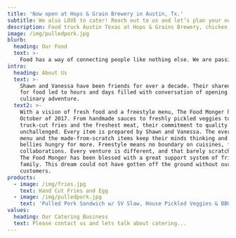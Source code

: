```yaml
---
title: 'Now open at Hops & Grain Brewery in Austin, Tx.'
subtitle: We also LOVE to cater! Reach out to us and let’s plan your next event
description: Food truck Austin Texas at Hops & Grains Brewery, chicken , burgers , catering
image: /img/pulledpork.jpg
blurb:
  heading: Our Food
  text: >-
    Food has a way of connecting people like nothing else. We are passionate about creating and cooking dishes that will surprise and satisfy our customers. Our culinary hunger shines through to our customer service. The joys of our job are being able to fulfill our appetite to cook and delight our customers
intro:
  heading: About Us
  text: >-
    Shawn and Vanessa have been friends for over a decade. Their shared passion
    for food led to hours and days filled with conversation of opening their own
    culinary adventure.
  text2: >-  
    With a vision of fresh food and a freestyle menu, The Food Monger hatched in
    October of 2017. From handmade sauces to freshly pickled veggies to on-the-
    truck-cut fries and the freshest meat, their commitment to quality is
    unchallenged. Every item is prepared by Shawn and Vanessa. The ever-changing
    menu and the made-from-scratch items keep their minds thinking and your
    bellies hungry for more. Freestyle means no boundary on cuisines, flavors, or
    collaborations. Every venture is different, and that barely scratches the surface!
    The Food Monger has been blessed with a great support system of friends and
    family. This dream could not have gotten off the ground without our amazing
    customers.
products:
  - image: /img/fries.jpg
    text: Hand Cut Fries and Egg
  - image: /img/pulledpork.jpg
    text: 'Pulled Pork Sandwich w/ SV Slaw, House Pickled Veggies & BBQ Sauce'
values:
  heading: Our Catering Business
  text: Please contact us and lets talk about catering...
---
```





